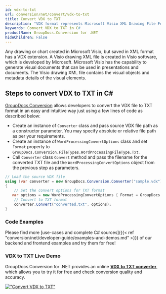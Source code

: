 ```yaml
---
id: vdx-to-txt
url: conversion/net/convert/vdx-to-txt
title: Convert VDX to TXT
description: "VDX format represents Microsoft Visio XML Drawing File Format with .vdx extension. Learn how to convert VDX to TXT file programmatically in C# language using GroupDocs.Conversion for .NET library."
keywords: Convert VDX to TXT in C#
productName: GroupDocs.Conversion for .NET
hideChildren: False
---
```


Any drawing or chart created in Microsoft Visio, but saved in XML format has a VDX extension. A Visio drawing XML file is created in Visio software, which is developed by Microsoft. Microsoft Visio has the capability to generate visual documents that can be used in presentations and documents. The Visio drawing XML file contains the visual objects and metadata details of the visual elements.

## Steps to convert VDX to TXT in C#

[GroupDocs.Conversion](https://products.groupdocs.com/conversion/net) allows developers to convert the VDX file to TXT format in an easy and intuitive way just using a few lines of code as described below:

* Create an instance of `Converter` class and pass source VDX file path as a constructor parameter. You may specify absolute or relative file path as per your requirements. 
* Create an instance of `WordProcessingConvertOptions` class and set `Format` property to `GroupDocs.Conversion.FileTypes.WordProcessingFileType.Txt`.
* Call `Converter` class `Convert` method and pass the filename for the converted TXT file and the `WordProcessingConvertOptions` object from the previous step as parameters.

```csharp
// Load the source VDX file
using (var converter = new GroupDocs.Conversion.Converter("sample.vdx"))
{
    // Set the convert options for TXT format
   var options = new WordProcessingConvertOptions { Format = GroupDocs.Conversion.FileTypes.WordProcessingFileType.Txt };
    // Convert to TXT format
    converter.Convert("converted.txt", options);
}
```

### Code Examples

Please find more [use-cases and complete C# sources]({{< ref "conversion/net/developer-guide/examples-and-demos.md" >}}) of our backend and frontend examples and try them for free!

### VDX to TXT Live Demo

GroupDocs.Conversion for .NET provides an online [**VDX to TXT converter**](https://products.groupdocs.app/conversion/vdx-to-txt), which allows you to try it for free and check conversion quality and accuracy.

[!["Convert VDX to TXT"](conversion/net/images/convert-to-txt/convert-vdx-to-txt.png)](https://products.groupdocs.app/conversion/vdx-to-txt)